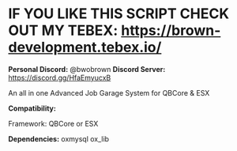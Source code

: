 # IF YOU LIKE THIS SCRIPT CHECK OUT MY TEBEX: https://brown-development.tebex.io/

**Personal Discord:** @bwobrown
**Discord Server:** https://discord.gg/HfaEmyucxB 

An all in one Advanced Job Garage System for QBCore & ESX

**Compatibility:**

Framework:
QBCore or ESX

**Dependencies:**
oxmysql
ox_lib